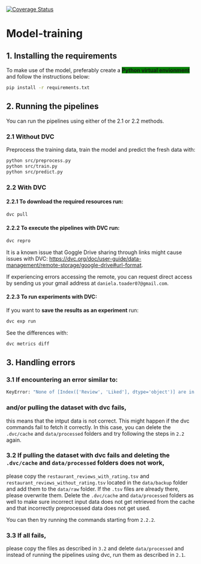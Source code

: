 [![Coverage Status](https://coveralls.io/repos/github/remla23-team3/model-training/badge.svg)](https://coveralls.io/github/remla23-team3/model-training)

# Model-training

## 1. Installing the requirements
To make use of the model, preferably create a 
<span style="background-color: green">**Python virtual envionment**</span>
 and follow the instructions below:


```bash
pip install -r requirements.txt
```

## 2. Running the pipelines
You can run the pipelines using either of the 2.1 or 2.2 methods.

### 2.1 Without DVC
Preprocess the training data, train the model and predict the fresh data with:

```bash
python src/preprocess.py
python src/train.py
python src/predict.py
```


### 2.2 With DVC
#### 2.2.1 To **download the required resources** run:
```bash
dvc pull
```

#### 2.2.2 To **execute the pipelines** with DVC run:
```bash
dvc repro
```
It is a known issue that Goggle Drive sharing through links might cause issues with DVC: https://dvc.org/doc/user-guide/data-management/remote-storage/google-drive#url-format.

If experiencing errors accessing the remote, you can request direct access by sending us your gmail address at `daniela.toader07@gmail.com`.

#### 2.2.3 To run experiments with DVC:

If you want to **save the results as an experiment** run:
```bash
dvc exp run
```

See the differences with: 
```bash
dvc metrics diff
```

## 3. Handling errors
### 3.1 If encountering an **error** similar to:
```bash
KeyError: "None of [Index(['Review', 'Liked'], dtype='object')] are in the [columns]"
```

### **and/or pulling the dataset with dvc fails**,
this means that the intput data is not correct. This might happen if the dvc commands fail to fetch it correctly. In this case, you can delete the `.dvc/cache` and `data/processed` folders and try following the steps in `2.2` again.


### 3.2 If **pulling the dataset with dvc fails and deleting the `.dvc/cache` and `data/processed` folders does not work**,
please copy the `restaurant_reviews_with_rating.tsv` and `restaurant_reviews_without_rating.tsv` located in the `data/backup` folder and add them to the `data/raw` folder. If the `.tsv` files are already there, please overwrite them. Delete the `.dvc/cache` and `data/processed` folders as well to make sure incorrect input data does not get retrieved from the cache and that incorrectly preprocessed data does not get used.


You can then try running the commands starting from `2.2.2`.

### 3.3 **If all fails**,
please copy the files as described in `3.2` and delete `data/processed` and instead of running the pipelines using dvc, run them as described in `2.1`.